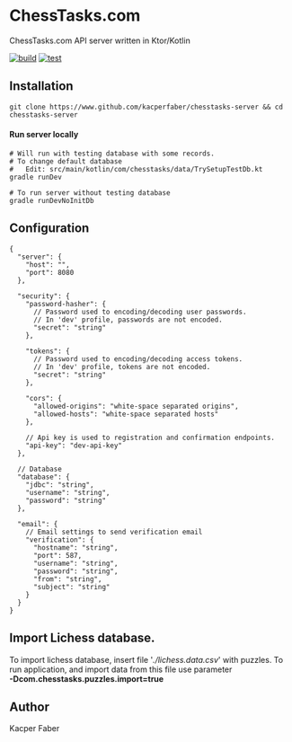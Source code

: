 # ChessTasks.com

ChessTasks.com API server written in Ktor/Kotlin

[![build](https://github.com/kacperfaber/chesstasks-server/actions/workflows/build.yml/badge.svg)](https://github.com/kacperfaber/chesstasks-server/actions/workflows/build.yml)
[![test](https://github.com/kacperfaber/chesstasks-server/actions/workflows/test.yml/badge.svg)](https://github.com/kacperfaber/chesstasks-server/actions/workflows/test.yml)

## Installation

```shell
git clone https://www.github.com/kacperfaber/chesstasks-server && cd chesstasks-server
```


#### Run server locally
```shell
# Will run with testing database with some records.
# To change default database
#   Edit: src/main/kotlin/com/chesstasks/data/TrySetupTestDb.kt
gradle runDev

# To run server without testing database
gradle runDevNoInitDb
```

## Configuration

```json5
{
  "server": {
    "host": "",
    "port": 8080
  },

  "security": {
    "password-hasher": {
      // Password used to encoding/decoding user passwords.
      // In 'dev' profile, passwords are not encoded.
      "secret": "string"
    },

    "tokens": {
      // Password used to encoding/decoding access tokens.
      // In 'dev' profile, tokens are not encoded.
      "secret": "string"
    },

    "cors": {
      "allowed-origins": "white-space separated origins",
      "allowed-hosts": "white-space separated hosts"
    },

    // Api key is used to registration and confirmation endpoints.
    "api-key": "dev-api-key"
  },

  // Database
  "database": {
    "jdbc": "string",
    "username": "string",
    "password": "string"
  },

  "email": {
    // Email settings to send verification email
    "verification": {
      "hostname": "string",
      "port": 587,
      "username": "string",
      "password": "string",
      "from": "string",
      "subject": "string"
    }
  }
}

```

## Import Lichess database.
To import lichess database, insert file '*./lichess.data.csv*' with puzzles.
To run application, and import data from this file use parameter 
<br>
**-Dcom.chesstasks.puzzles.import=true**

## Author
Kacper Faber
